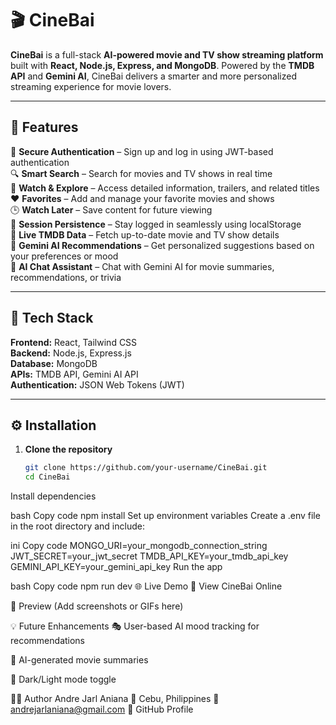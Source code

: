 # 🎬 CineBai

**CineBai** is a full-stack **AI-powered movie and TV show streaming platform** built with **React, Node.js, Express, and MongoDB**. Powered by the **TMDB API** and **Gemini AI**, CineBai delivers a smarter and more personalized streaming experience for movie lovers.

---

## 🚀 Features

🔐 **Secure Authentication** – Sign up and log in using JWT-based authentication  
🔍 **Smart Search** – Search for movies and TV shows in real time  
🎥 **Watch & Explore** – Access detailed information, trailers, and related titles  
❤️ **Favorites** – Add and manage your favorite movies and shows  
🕒 **Watch Later** – Save content for future viewing  
🔄 **Session Persistence** – Stay logged in seamlessly using localStorage  
📡 **Live TMDB Data** – Fetch up-to-date movie and TV show details  
🤖 **Gemini AI Recommendations** – Get personalized suggestions based on your preferences or mood  
💬 **AI Chat Assistant** – Chat with Gemini AI for movie summaries, recommendations, or trivia  

---

## 🧠 Tech Stack

**Frontend:** React, Tailwind CSS  
**Backend:** Node.js, Express.js  
**Database:** MongoDB  
**APIs:** TMDB API, Gemini AI API  
**Authentication:** JSON Web Tokens (JWT)

---

## ⚙️ Installation

1. **Clone the repository**
   ```bash
   git clone https://github.com/your-username/CineBai.git
   cd CineBai
Install dependencies

bash
Copy code
npm install
Set up environment variables
Create a .env file in the root directory and include:

ini
Copy code
MONGO_URI=your_mongodb_connection_string
JWT_SECRET=your_jwt_secret
TMDB_API_KEY=your_tmdb_api_key
GEMINI_API_KEY=your_gemini_api_key
Run the app

bash
Copy code
npm run dev
🌐 Live Demo
🔗 View CineBai Online

📸 Preview
(Add screenshots or GIFs here)

💡 Future Enhancements
🎭 User-based AI mood tracking for recommendations

🧩 AI-generated movie summaries

🌙 Dark/Light mode toggle

🧑‍💻 Author
Andre Jarl Aniana
📍 Cebu, Philippines
📧 andrejarlaniana@gmail.com
🔗 GitHub Profile

